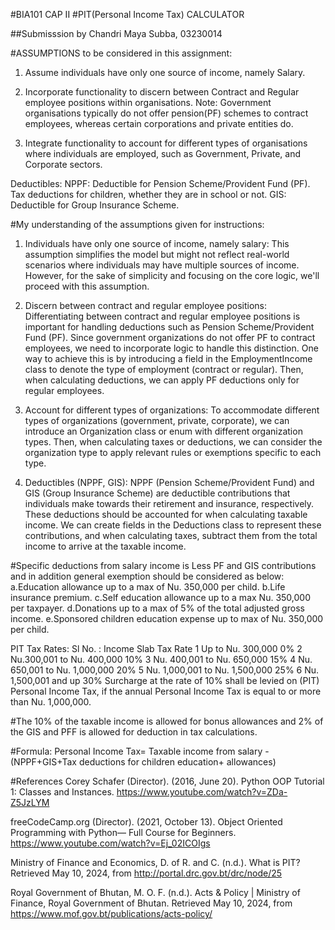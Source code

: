 #BIA101 CAP II
#PIT(Personal Income Tax) CALCULATOR

##Submisssion by Chandri Maya Subba, 03230014

#ASSUMPTIONS to be considered in this assignment:
1. Assume individuals have only one source of income, namely Salary.

2. Incorporate functionality to discern between Contract and Regular employee positions within organisations. Note: Government organisations typically do not offer pension(PF) schemes to contract employees, whereas certain corporations and private entities do.

3. Integrate functionality to account for different types of organisations where individuals are employed, such as Government, Private, and Corporate sectors.

Deductibles:
NPPF: Deductible for Pension Scheme/Provident Fund (PF).
Tax deductions for children, whether they are in school or not.
GIS: Deductible for Group Insurance Scheme.


#My understanding of the assumptions given for instructions:
1. Individuals have only one source of income, namely salary: This assumption simplifies the model 
but might not reflect real-world scenarios where individuals may have multiple sources of income. However, 
for the sake of simplicity and focusing on the core logic, we'll proceed with this assumption.


2. Discern between contract and regular employee positions: Differentiating between contract and regular 
employee positions is important for handling deductions such as Pension Scheme/Provident Fund (PF). 
Since government organizations do not offer PF to contract employees, we need to incorporate logic to handle 
this distinction. One way to achieve this is by introducing a field in the EmploymentIncome class to denote the 
type of employment (contract or regular). Then, when calculating deductions, we can apply PF deductions only for 
regular employees.


3. Account for different types of organizations: To accommodate different types of organizations (government, 
private, corporate), we can introduce an Organization class or enum with different organization types. Then, 
when calculating taxes or deductions, we can consider the organization type to apply relevant rules or exemptions 
specific to each type.


4. Deductibles (NPPF, GIS): NPPF (Pension Scheme/Provident Fund) and GIS (Group Insurance Scheme) are 
deductible contributions that individuals make towards their retirement and insurance, respectively. 
These deductions should be accounted for when calculating taxable income. We can create fields in the 
Deductions class to represent these contributions, and when calculating taxes, subtract them from the 
total income to arrive at the taxable income.

#Specific deductions from salary income is Less PF and GIS contributions and in addition general exemption should be considered as below:
a.Education allowance up to a max of Nu. 350,000 per child.
b.Life insurance premium.
c.Self education allowance up to a max Nu. 350,000 per taxpayer.
d.Donations up to a max of 5% of the total adjusted gross income.
e.Sponsored children education expense up to max of Nu. 350,000 per child.

PIT Tax Rates: 
Sl No. :	Income Slab	Tax Rate
1	Up to Nu. 300,000	                   0%
2	Nu.300,001 to Nu. 400,000	           10%
3	Nu. 400,001 to Nu. 650,000	           15%
4	Nu. 650,001 to Nu. 1,000,000	       20%
5	Nu. 1,000,001 to Nu. 1,500,000	       25%
6	Nu. 1,500,001 and up	               30%
Surcharge at the rate of 10% shall be levied on (PIT)	Personal Income Tax, if the annual Personal Income Tax	is equal to or more than Nu. 1,000,000.

#The 10% of the taxable income is allowed for bonus allowances and 2% of the GIS and PFF is allowed for deduction in tax calculations.

#Formula: Personal Income Tax= Taxable income from salary -(NPPF+GIS+Tax deductions for children education+ allowances)

#References
Corey Schafer (Director). (2016, June 20). Python OOP Tutorial 1: Classes and Instances. 
   https://www.youtube.com/watch?v=ZDa-Z5JzLYM

freeCodeCamp.org (Director). (2021, October 13). Object Oriented Programming with Python—
   Full Course for Beginners. https://www.youtube.com/watch?v=Ej_02ICOIgs

Ministry of Finance and Economics, D. of R. and C. (n.d.). What is PIT? Retrieved May 10, 
   2024, from http://portal.drc.gov.bt/drc/node/25

Royal Government of Bhutan, M. O. F. (n.d.). Acts & Policy | Ministry of Finance, Royal 
   Government of Bhutan. Retrieved May 10, 2024, from
   https://www.mof.gov.bt/publications/acts-policy/